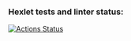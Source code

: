 ### Hexlet tests and linter status:
[![Actions Status](https://github.com/HelenHorner/layout-designer-project-lvl1/workflows/hexlet-check/badge.svg)](https://github.com/HelenHorner/layout-designer-project-lvl1/actions)
